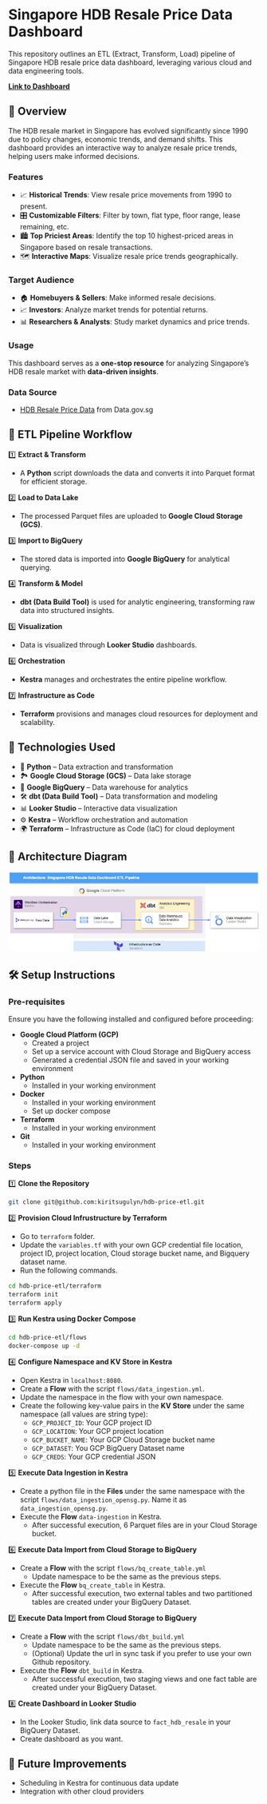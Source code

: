 # Singapore HDB Resale Price Data Dashboard

This repository outlines an ETL (Extract, Transform, Load) pipeline of Singapore HDB resale price data dashboard, leveraging various cloud and data engineering tools.  
  
[**Link to Dashboard**](https://lookerstudio.google.com/reporting/69d38486-089f-487e-9fb3-aec80884cb32)

## 📌 Overview
The HDB resale market in Singapore has evolved significantly since 1990 due to policy changes, economic trends, and demand shifts. This dashboard provides an interactive way to analyze resale price trends, helping users make informed decisions.

### Features
- 📈 **Historical Trends**: View resale price movements from 1990 to present.
- 🎛 **Customizable Filters**: Filter by town, flat type, floor range, lease remaining, etc.
- 🏙 **Top Priciest Areas**: Identify the top 10 highest-priced areas in Singapore based on resale transactions.
- 🗺 **Interactive Maps**: Visualize resale price trends geographically.

### Target Audience
- 🏠 **Homebuyers & Sellers**: Make informed resale decisions.
- 📈 **Investors**: Analyze market trends for potential returns.
- 📊 **Researchers & Analysts**: Study market dynamics and price trends.

### Usage
This dashboard serves as a **one-stop resource** for analyzing Singapore’s HDB resale market with **data-driven insights**.

### Data Source
- [HDB Resale Price Data](https://data.gov.sg/dataset/resale-flat-prices) from Data.gov.sg

## 🚀 ETL Pipeline Workflow

1️⃣ **Extract & Transform**  
   - A **Python** script downloads the data and converts it into Parquet format for efficient storage.  

2️⃣ **Load to Data Lake**  
   - The processed Parquet files are uploaded to **Google Cloud Storage (GCS)**.  

3️⃣ **Import to BigQuery**  
   - The stored data is imported into **Google BigQuery** for analytical querying.  

4️⃣ **Transform & Model**  
   - **dbt (Data Build Tool)** is used for analytic engineering, transforming raw data into structured insights.  

5️⃣ **Visualization**  
   - Data is visualized through **Looker Studio** dashboards.  

6️⃣ **Orchestration**  
   - **Kestra** manages and orchestrates the entire pipeline workflow.  

7️⃣ **Infrastructure as Code**  
   - **Terraform** provisions and manages cloud resources for deployment and scalability.  

## 🔧 Technologies Used  

- 🐍 **Python** – Data extraction and transformation  
- 🏞️ **Google Cloud Storage (GCS)** – Data lake storage  
- 🏢 **Google BigQuery** – Data warehouse for analytics  
- 🛠 **dbt (Data Build Tool)** – Data transformation and modeling  
- 📊 **Looker Studio** – Interactive data visualization  
- ⚙️ **Kestra** – Workflow orchestration and automation  
- 🌍 **Terraform** – Infrastructure as Code (IaC) for cloud deployment  

## 📜 Architecture Diagram
![alt text](<Arch Diagram.jpg>)

## 🛠️ Setup Instructions

### Pre-requisites

Ensure you have the following installed and configured before proceeding:

- **Google Cloud Platform (GCP)**
  - Created a project
  - Set up a service account with Cloud Storage and BigQuery access
  - Generated a credential JSON file and saved in your working environment
- **Python**
  - Installed in your working environment
- **Docker** 
  - Installed in your working environment
  - Set up docker compose 
- **Terraform**
  - Installed in your working environment  
- **Git**
  - Installed in your working environment  

### Steps
1️⃣ **Clone the Repository**  
```sh
git clone git@github.com:kiritsugulyn/hdb-price-etl.git
```
2️⃣ **Provision Cloud Infrustructure by Terraform**  
- Go to ``terraform`` folder.
- Update the ``variables.tf`` with your own GCP credential file location, project ID, project location, Cloud storage bucket name, and Bigquery dataset name.
- Run the following commands.
```sh
cd hdb-price-etl/terraform
terraform init
terraform apply
```
3️⃣ **Run Kestra using Docker Compose**  
```sh
cd hdb-price-etl/flows
docker-compose up -d
```
4️⃣ **Configure Namespace and KV Store in Kestra**  
- Open Kestra in ``localhost:8080``.  
- Create a **Flow** with the script ``flows/data_ingestion.yml``.
- Update the namespace in the flow with your own namespace.  
- Create the following key-value pairs in the **KV Store** under the same namespace (all values are string type):
  - ``GCP_PROJECT_ID``: Your GCP project ID
  - ``GCP_LOCATION``: Your GCP project location
  - ``GCP_BUCKET_NAME``: Your GCP Cloud Storage bucket name
  - ``GCP_DATASET``: You GCP BigQuery Dataset name
  - ``GCP_CREDS``: Your GCP credential JSON

5️⃣ **Execute Data Ingestion in Kestra**  
- Create a python file in the **Files** under the same namespace with the script ``flows/data_ingestion_opensg.py``. Name it as ``data_ingestion_opensg.py``.
- Execute the **Flow** ``data-ingestion`` in Kestra.  
  - After successful execution, 6 Parquet files are in your Cloud Storage bucket.

6️⃣ **Execute Data Import from Cloud Storage to BigQuery**
- Create a **Flow** with the script ``flows/bq_create_table.yml``
  - Update namespace to be the same as the previous steps.
- Execute the **Flow** ``bq_create_table`` in Kestra.  
  - After successful execution, two external tables and two partitioned tables are created under your BigQuery Dataset.

7️⃣ **Execute Data Import from Cloud Storage to BigQuery**
- Create a **Flow** with the script ``flows/dbt_build.yml``
  - Update namespace to be the same as the previous steps.
  - (Optional) Update the url in sync task if you prefer to use your own Github repository.
- Execute the **Flow** ``dbt_build`` in Kestra.  
  - After successful execution, two staging views and one fact table are created under your BigQuery Dataset.

8️⃣ **Create Dashboard in Looker Studio**
- In the Looker Studio, link data source to ``fact_hdb_resale`` in your BigQuery Dataset.
- Create dashboard as you want.

## 🔮 Future Improvements
- Scheduling in Kestra for continuous data update
- Integration with other cloud providers
